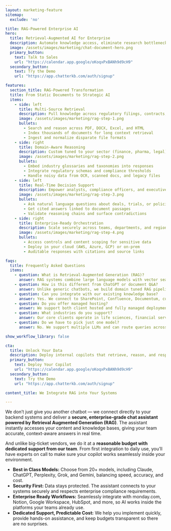 ```yaml
---
layout: marketing-feature
sitemap:
  exclude: 'no'

title: RAG-Powered Enterprise AI
hero:
  title: Retrieval-Augmented AI for Enterprise
  description: Automate knowledge access, eliminate research bottlenecks, and turn regulatory complexity into instant answers. Our RAG systems help teams move faster and smarter, without unnecessary overhead.
  image: /assets/images/marketing/chat-document-hero.png
  primary_button:
    text: Talk to Sales
    url: "https://calendar.app.google/oKoqxPxBANh9d9cH9"
  secondary_button:
    text: Try the Demo
    url: "https://app.chatterkb.com/auth/signup"

features:
  section_title: RAG-Powered Transformation
  title: From Static Documents to Strategic AI
  items:
    - side: left
      title: Multi-Source Retrieval
      description: Pull knowledge across regulatory filings, contracts, policies, and internal wikis to answer complex business questions instantly.
      image: /assets/images/marketing/rag-step-1.png
      bullets:
        - Search and reason across PDF, DOCX, Excel, and HTML
        - Index thousands of documents for long context retrieval
        - Ingest and normalize disparate file formats
    - side: right
      title: Domain-Aware Reasoning
      description: Custom tuned to your sector (finance, pharma, legal). Our systems adapt to the nuances of your vocabulary and regulations.
      image: /assets/images/marketing/rag-step-2.png
      bullets:
        - Embed industry glossaries and taxonomies into responses
        - Integrate regulatory schemas and compliance thresholds
        - Handle noisy data from OCR, scanned docs, and legacy files
    - side: left
      title: Real-Time Decision Support
      description: Empower analysts, compliance officers, and executives with accurate, sourced answers on demand.
      image: /assets/images/marketing/rag-step-3.png
      bullets:
        - Ask natural language questions about deals, trials, or policies
        - Get cited answers linked to document passages
        - Validate reasoning chains and surface contradictions
    - side: right
      title: Enterprise-Ready Orchestration
      description: Scale securely across teams, departments, and regions, compliant from the start.
      image: /assets/images/marketing/rag-step-4.png
      bullets:
        - Access controls and content scoping for sensitive data
        - Deploy in your cloud (AWS, Azure, GCP) or on-prem
        - Auditable responses with citations and source links

faqs:
  title: Frequently Asked Questions
  items:
    - question: What is Retrieval-Augmented Generation (RAG)?
      answer: RAG systems combine large language models with vector search over your organization's content. Instead of hallucinating answers, the system pulls evidence directly from your documents to provide grounded, explainable results.
    - question: How is this different from ChatGPT or document Q&A?
      answer: Unlike generic chatbots, we build domain tuned RAG pipelines with secure ingestion, retrieval optimization, and custom prompting to suit enterprise workflows.
    - question: Can you integrate with our existing knowledge base?
      answer: Yes. We connect to SharePoint, Confluence, Documentum, custom APIs, or S3 and Google Drive folders—syncing and indexing your content automatically. We also build dedicated integrations that your admins can manage through the Model Context Protocol (MCP) for fine-grained control and governance.
    - question: Do you offer managed hosting?
      answer: We support both client hosted and fully managed deployments. For regulated environments, we recommend your own VPC or on-prem infrastructure.
    - question: What industries do you support?
      answer: Our core clients operate in life sciences, financial services, legal, consulting, and manufacturing, but our architecture is sector agnostic.
    - question: Do we have to pick just one model?
      answer: No. We support multiple LLMs and can route queries across models to balance accuracy, latency, and cost.

show_workflow_library: false

cta:
  title: Unlock Your Data
  description: Deploy internal copilots that retrieve, reason, and respond securely across your most sensitive documents.
  primary_button:
    text: Deploy Your Copilot
    url: "https://calendar.app.google/oKoqxPxBANh9d9cH9"
  secondary_button:
    text: Try the Demo
    url: "https://app.chatterkb.com/auth/signup"

content_title: We Integrate RAG into Your Systems

---
```


We don’t just give you another chatbot — we connect directly to your backend systems and deliver a **secure, enterprise-grade chat assistant powered by Retrieval Augmented Generation (RAG)**. The assistant instantly accesses your content and knowledge bases, giving your team accurate, context-aware answers in real time.  

And unlike big-ticket vendors, we do it at a **reasonable budget with dedicated support from our team**. From first integration to daily use, you’ll have experts on call to make sure your copilot works seamlessly inside your environment.  

- **Best in Class Models:** Choose from 20+ models, including Claude, ChatGPT, Perplexity, Grok, and Gemini, balancing speed, accuracy, and cost.  
- **Security First:** Data stays protected. The assistant connects to your systems securely and respects enterprise compliance requirements.  
- **Enterprise Ready Workflows:** Seamlessly integrate with monday.com, Notion, Google Workspace, HubSpot, and more, so AI works inside the platforms your teams already use.  
- **Dedicated Support, Predictable Cost:** We help you implement quickly, provide hands-on assistance, and keep budgets transparent so there are no surprises.  
